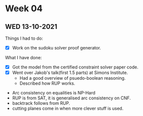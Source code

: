 # Week 04

## WED 13-10-2021
Things I had to do:
- [x] Work on the sudoku solver proof generator.

What I have done:
- [x] Got the model from the certified constraint solver paper code.
- [x] Went over Jakob's talk(first 1.5 parts) at Simons Institute.
    - Had a good overview of psuedo-boolean reasoning.
    - Described how RUP works.

- Arc consistency on equalities is NP-Hard
- RUP is from SAT, it is generalised arc consistency on CNF.
- backtrack follows from RUP.
- cutting planes come in when more clever stuff is used.

<!-- ## FRI 07-10-2021 -->
